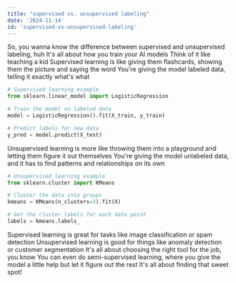 ```yaml
---
title: "supervised vs. unsupervised labeling"
date: '2024-11-14'
id: 'supervised-vs-unsupervised-labeling'
---
```


So, you wanna know the difference between supervised and unsupervised labeling, huh  It's all about how you train your AI models  Think of it like teaching a kid  Supervised learning is like giving them flashcards, showing them the picture and saying the word  You're giving the model labeled data, telling it exactly what's what 

```python
# Supervised learning example
from sklearn.linear_model import LogisticRegression

# Train the model on labeled data
model = LogisticRegression().fit(X_train, y_train)

# Predict labels for new data
y_pred = model.predict(X_test)
```

Unsupervised learning is more like throwing them into a playground and letting them figure it out themselves  You're giving the model unlabeled data, and it has to find patterns and relationships on its own  

```python
# Unsupervised learning example
from sklearn.cluster import KMeans

# Cluster the data into groups
kmeans = KMeans(n_clusters=3).fit(X)

# Get the cluster labels for each data point
labels = kmeans.labels_
```

Supervised learning is great for tasks like image classification or spam detection  Unsupervised learning is good for things like anomaly detection or customer segmentation  It's all about choosing the right tool for the job, you know  You can even do semi-supervised learning, where you give the model a little help but let it figure out the rest  It's all about finding that sweet spot!
